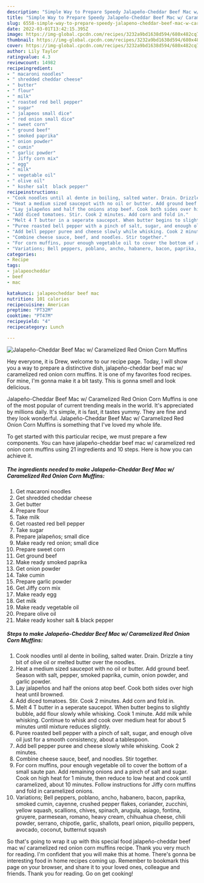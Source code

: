 ```yaml
---
description: "Simple Way to Prepare Speedy Jalapeño-Cheddar Beef Mac w/ Caramelized Red Onion Corn Muffins"
title: "Simple Way to Prepare Speedy Jalapeño-Cheddar Beef Mac w/ Caramelized Red Onion Corn Muffins"
slug: 6558-simple-way-to-prepare-speedy-jalapeno-cheddar-beef-mac-w-caramelized-red-onion-corn-muffins
date: 2022-03-01T13:42:15.395Z
image: https://img-global.cpcdn.com/recipes/3232a9bd1638d594/680x482cq70/jalapeno-cheddar-beef-mac-w-caramelized-red-onion-corn-muffins-recipe-main-photo.jpg
thumbnail: https://img-global.cpcdn.com/recipes/3232a9bd1638d594/680x482cq70/jalapeno-cheddar-beef-mac-w-caramelized-red-onion-corn-muffins-recipe-main-photo.jpg
cover: https://img-global.cpcdn.com/recipes/3232a9bd1638d594/680x482cq70/jalapeno-cheddar-beef-mac-w-caramelized-red-onion-corn-muffins-recipe-main-photo.jpg
author: Lily Taylor
ratingvalue: 4.3
reviewcount: 14982
recipeingredient:
- " macaroni noodles"
- " shredded cheddar cheese"
- " butter"
- " flour"
- " milk"
- " roasted red bell pepper"
- " sugar"
- " jalapeos small dice"
- " red onion small dice"
- " sweet corn"
- " ground beef"
- " smoked paprika"
- " onion powder"
- " cumin"
- " garlic powder"
- " Jiffy corn mix"
- " egg"
- " milk"
- " vegetable oil"
- " olive oil"
- " kosher salt  black pepper"
recipeinstructions:
- "Cook noodles until al dente in boiling, salted water. Drain. Drizzle a tiny bit of olive oil or melted butter over the noodles."
- "Heat a medium sized saucepot with no oil or butter. Add ground beef. Season with salt, pepper, smoked paprika, cumin, onion powder, and garlic powder."
- "Lay jalapeños and half the onions atop beef. Cook both sides over high heat until browned."
- "Add diced tomatoes. Stir. Cook 2 minutes. Add corn and fold in."
- "Melt 4 T butter in a seperate saucepot. When butter begins to slightly bubble, add flour slowly while whisking. Cook 1 minute. Add milk while whisking. Continue to whisk and cook over medium heat for about 5 minutes until mixture reduces slightly."
- "Puree roasted bell pepper with a pinch of salt, sugar, and enough olive oil just for a smooth consistency, about a tablespoon."
- "Add bell pepper puree and cheese slowly while whisking. Cook 2 minutes."
- "Combine cheese sauce, beef, and noodles. Stir together."
- "For corn muffins, pour enough vegetable oil to cover the bottom of a small saute pan. Add remaining onions and a pinch of salt and sugar. Cook on high heat for 1 minute, then reduce to low heat and cook until caramelized, about 10 minutes. Follow instructions for Jiffy corn muffins and fold in caramelized onions."
- "Variations; Bell peppers, poblano, ancho, habanero, bacon, paprika, smoked cumin, cayenne, crushed pepper flakes, coriander, zucchini, yellow squash, scallions, chives, spinach, arugula, asiago, fontina, gruyere, parmesean, romano, heavy cream, chihuahua cheese, chili powder, serrano, chipotle, garlic, shallots, pearl onion, piquillo peppers, avocado, coconut, butternut squash"
categories:
- Recipe
tags:
- jalapeocheddar
- beef
- mac

katakunci: jalapeocheddar beef mac 
nutrition: 101 calories
recipecuisine: American
preptime: "PT32M"
cooktime: "PT47M"
recipeyield: "4"
recipecategory: Lunch

---
```



![Jalapeño-Cheddar Beef Mac w/ Caramelized Red Onion Corn Muffins](https://img-global.cpcdn.com/recipes/3232a9bd1638d594/680x482cq70/jalapeno-cheddar-beef-mac-w-caramelized-red-onion-corn-muffins-recipe-main-photo.jpg)

Hey everyone, it is Drew, welcome to our recipe page. Today, I will show you a way to prepare a distinctive dish, jalapeño-cheddar beef mac w/ caramelized red onion corn muffins. It is one of my favorites food recipes. For mine, I'm gonna make it a bit tasty. This is gonna smell and look delicious.



Jalapeño-Cheddar Beef Mac w/ Caramelized Red Onion Corn Muffins is one of the most popular of current trending meals in the world. It's appreciated by millions daily. It's simple, it is fast, it tastes yummy. They are fine and they look wonderful. Jalapeño-Cheddar Beef Mac w/ Caramelized Red Onion Corn Muffins is something that I've loved my whole life.


To get started with this particular recipe, we must prepare a few components. You can have jalapeño-cheddar beef mac w/ caramelized red onion corn muffins using 21 ingredients and 10 steps. Here is how you can achieve it.

<!--inarticleads1-->

##### The ingredients needed to make Jalapeño-Cheddar Beef Mac w/ Caramelized Red Onion Corn Muffins:

1. Get  macaroni noodles
1. Get  shredded cheddar cheese
1. Get  butter
1. Prepare  flour
1. Take  milk
1. Get  roasted red bell pepper
1. Take  sugar
1. Prepare  jalapeños; small dice
1. Make ready  red onion; small dice
1. Prepare  sweet corn
1. Get  ground beef
1. Make ready  smoked paprika
1. Get  onion powder
1. Take  cumin
1. Prepare  garlic powder
1. Get  Jiffy corn mix
1. Make ready  egg
1. Get  milk
1. Make ready  vegetable oil
1. Prepare  olive oil
1. Make ready  kosher salt &amp; black pepper




<!--inarticleads2-->

##### Steps to make Jalapeño-Cheddar Beef Mac w/ Caramelized Red Onion Corn Muffins:

1. Cook noodles until al dente in boiling, salted water. Drain. Drizzle a tiny bit of olive oil or melted butter over the noodles.
1. Heat a medium sized saucepot with no oil or butter. Add ground beef. Season with salt, pepper, smoked paprika, cumin, onion powder, and garlic powder.
1. Lay jalapeños and half the onions atop beef. Cook both sides over high heat until browned.
1. Add diced tomatoes. Stir. Cook 2 minutes. Add corn and fold in.
1. Melt 4 T butter in a seperate saucepot. When butter begins to slightly bubble, add flour slowly while whisking. Cook 1 minute. Add milk while whisking. Continue to whisk and cook over medium heat for about 5 minutes until mixture reduces slightly.
1. Puree roasted bell pepper with a pinch of salt, sugar, and enough olive oil just for a smooth consistency, about a tablespoon.
1. Add bell pepper puree and cheese slowly while whisking. Cook 2 minutes.
1. Combine cheese sauce, beef, and noodles. Stir together.
1. For corn muffins, pour enough vegetable oil to cover the bottom of a small saute pan. Add remaining onions and a pinch of salt and sugar. Cook on high heat for 1 minute, then reduce to low heat and cook until caramelized, about 10 minutes. Follow instructions for Jiffy corn muffins and fold in caramelized onions.
1. Variations; Bell peppers, poblano, ancho, habanero, bacon, paprika, smoked cumin, cayenne, crushed pepper flakes, coriander, zucchini, yellow squash, scallions, chives, spinach, arugula, asiago, fontina, gruyere, parmesean, romano, heavy cream, chihuahua cheese, chili powder, serrano, chipotle, garlic, shallots, pearl onion, piquillo peppers, avocado, coconut, butternut squash




So that's going to wrap it up with this special food jalapeño-cheddar beef mac w/ caramelized red onion corn muffins recipe. Thank you very much for reading. I'm confident that you will make this at home. There's gonna be interesting food in home recipes coming up. Remember to bookmark this page on your browser, and share it to your loved ones, colleague and friends. Thank you for reading. Go on get cooking!
